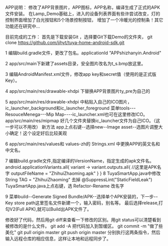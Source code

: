 APP说明：
修改了APP背景图片，APP图标，APP名称，编译生成了正式的APK文件安装。
在Lamp_Demo基础上，进入的设备列表界面有些许尝试改变，灯的控制界面增加了白光按钮和5个场景控制按钮，
增加了一个冷暖光的控制条！其它功能还在研究中...

目前完成的工作：
首先是下载安装Git ，选择要Git下载Demo的文件夹，
git clone https://github.com/jjhyt/tuya-home-android-sdk.git

1 编辑build.gradle文件，更改了包名。applicationId "APPshizhanyin.Android"

2 app/src/main下新建了assets目录，安全图片改名为t_s.bmp放这里。

3 编辑AndroidManifest.xml文件，修改app key和secret值（使用的是正式版Key）。

4 app/src/main/res/drawable-xhdpi 下替换APP背景图片ty_pre为自己的

5 app/src/main/res/drawable-xhdpi 中粘贴入自己的ICO图片，ic_launcher_background和ic_launcher_foreground
  菜单tools---ResouceMenega---Mip Map----ic_launcher.xml也可在这里修改ICO。
  app/src/main/res/mipmap  好几个文件夹替换ic_launcher文件为自己ICO。（这一步可以不用改）
  新方法  app上点右键--选择new--Image asset--选图片调整大小确定！这个设定好后比较美观

6 app/src/main/res/values和 values-zh的 Strings.xml 中更换APP的英文名和中文名。

7 编辑build.gradle文件,指定编译的VersionName，指定生成的apk文件名。
   android.applicationVariants.all{
        variant ->
            variant.outputs.all{
                //这里是APK名字
                outputFileName = "ZhihuiZhaoming.apk"
            }
    }
8 TuyaSmartApp.java中修改 String TAG = "ZhihuiZhaoming"
  去掉 @SuppressLint("StaticFieldLeak")
  TuyaSmartApp.java上点右键，选 Refactor-Rename 改名字

9 菜单build--Generate Signed Bundle/APK--选择单个APK安装的，下一步--Key store path这里签名文件新建一个，输入密码，别名等。
  最后选择release,打勾V2(Full APK),就可以Build出APK文件了。

修改好了代码，然后用git diff来查看一下修改的区别。用git status可以清楚看到被修改的是什么文件。
git add -A 把代码加入到暂缓区。
git commit -m "做了些美化"
git pull origin master
git push origin master
分别执行这两条指令，然后输入远程仓库的相应信息，这样让本地和远程同步了。